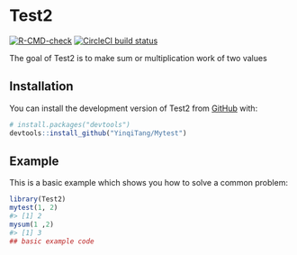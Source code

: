 
<!-- README.md is generated from README.Rmd. Please edit that file -->

# Test2

<!-- badges: start -->

[![R-CMD-check](https://github.com/YinqiTang/Mytest/actions/workflows/R-CMD-check.yaml/badge.svg)](https://github.com/YinqiTang/Mytest/actions/workflows/R-CMD-check.yaml)
[![CircleCI build
status](https://circleci.com/gh/YinqiTang/Mytest.svg?style=svg)](https://circleci.com/gh/YinqiTang/Mytest)
<!-- badges: end -->

The goal of Test2 is to make sum or multiplication work of two values

## Installation

You can install the development version of Test2 from
[GitHub](https://github.com/) with:

``` r
# install.packages("devtools")
devtools::install_github("YinqiTang/Mytest")
```

## Example

This is a basic example which shows you how to solve a common problem:

``` r
library(Test2)
mytest(1, 2)
#> [1] 2
mysum(1 ,2)
#> [1] 3
## basic example code
```
